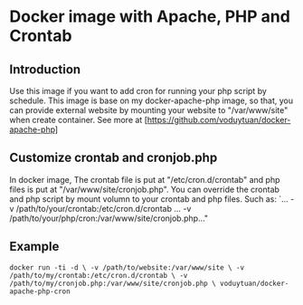 # Docker image with Apache, PHP and Crontab #

## Introduction ##
Use this image if you want to add cron for running your php script by schedule. This image is base on my docker-apache-php image, so that, you can provide external website by mounting your website to "/var/www/site" when create container. See more at [https://github.com/voduytuan/docker-apache-php]

## Customize crontab and cronjob.php ##
In docker image, The crontab file is put at "/etc/cron.d/crontab" and php files is put at "/var/www/site/cronjob.php". You can override the crontab and php script by mount volumn to your crontab and php files. Such as:
`... -v /path/to/your/crontab:/etc/cron.d/crontab ... -v /path/to/your/php/cron:/var/www/site/cronjob.php..."

## Example ##
`docker run -ti -d \
  -v /path/to/website:/var/www/site \
  -v /path/to/my/crontab:/etc/cron.d/crontab \
  -v /path/to/my/cronjob.php:/var/www/site/cronjob.php \
  voduytuan/docker-apache-php-cron`
